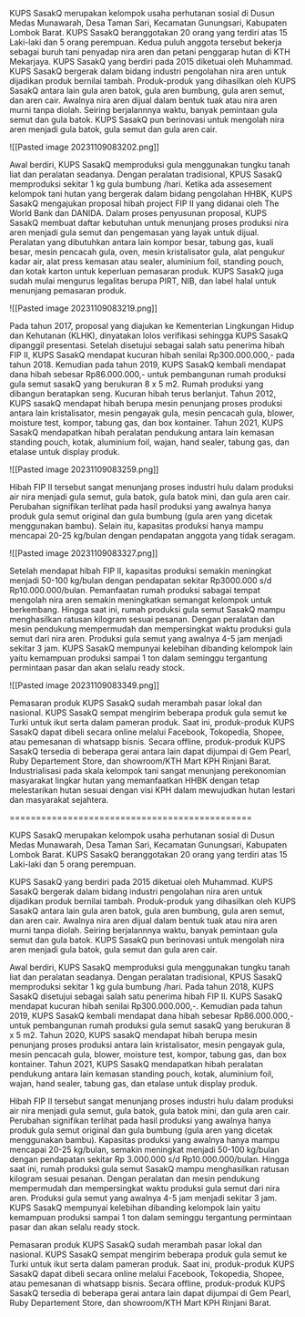 KUPS SasakQ merupakan kelompok usaha perhutanan sosial di Dusun Medas Munawarah, Desa Taman Sari, Kecamatan Gunungsari, Kabupaten Lombok Barat. KUPS SasakQ  beranggotakan 20 orang yang terdiri atas 15 Laki-laki dan 5 orang perempuan. Kedua puluh anggota tersebut bekerja sebagai buruh tani penyadap nira aren dan petani penggarap hutan di KTH Mekarjaya. KUPS SasakQ yang berdiri pada 2015 diketuai oleh Muhammad. KUPS SasakQ bergerak dalam bidang industri pengolahan nira aren untuk dijadikan produk bernilai tambah. Produk-produk yang dihasilkan oleh KUPS SasakQ antara lain gula aren batok, gula aren bumbung, gula aren semut, dan aren cair. Awalnya nira aren dijual dalam bentuk tuak atau nira aren murni tanpa diolah. Seiring berjalannnya waktu, banyak pemintaan gula semut dan gula batok. KUPS SasakQ pun berinovasi untuk mengolah nira aren menjadi gula batok, gula semut dan gula aren cair.

![[Pasted image 20231109083202.png]]

Awal berdiri, KUPS SasakQ memproduksi gula menggunakan tungku tanah liat dan peralatan seadanya. Dengan peralatan tradisional, KPUS SasakQ  memproduksi sekitar 1 kg gula bumbung /hari. Ketika ada assesement kelompok tani hutan yang bergerak dalam bidang pengolahan HHBK, KUPS SasakQ mengajukan proposal hibah project FIP II yang didanai oleh The World Bank dan DANIDA. Dalam proses penyusunan proposal, KUPS SasakQ membuat daftar kebutuhan untuk menunjang proses produksi nira aren menjadi gula semut dan pengemasan yang layak untuk dijual. Peralatan yang dibutuhkan antara lain kompor besar, tabung gas, kuali besar, mesin pencacah gula, oven, mesin kristalisator gula, alat pengukur kadar air, alat press kemasan atau sealer, aluminium foil, standing pouch, dan kotak karton untuk keperluan pemasaran produk. KUPS SasakQ juga sudah mulai mengurus legalitas berupa PIRT, NIB, dan label halal untuk menunjang pemasaran produk.

![[Pasted image 20231109083219.png]]

Pada tahun 2017, proposal yang diajukan ke Kementerian Lingkungan Hidup dan Kehutanan (KLHK), dinyatakan lolos verifikasi sehingga KUPS SasakQ dipanggil presentasi. Setelah disetujui sebagai salah satu penerima hibah FIP II, KUPS SasakQ mendapat kucuran hibah senilai Rp300.000.000,- pada tahun 2018. Kemudian pada tahun 2019, KUPS SasakQ kembali mendapat dana hibah sebesar Rp86.000.000,- untuk pembangunan rumah produksi gula semut sasakQ yang berukuran 8 x 5 m2. Rumah produksi yang dibangun beratapkan seng. Kucuran hibah terus berlanjut. Tahun 2012, KUPS sasakQ mendapat hibah berupa mesin penunjang proses produksi antara lain kristalisator, mesin pengayak gula, mesin pencacah gula, blower, moisture test, kompor, tabung gas, dan box kontainer. Tahun 2021, KUPS SasakQ mendapatkan hibah peralatan pendukung antara lain kemasan standing pouch, kotak, aluminium foil, wajan, hand sealer, tabung gas, dan etalase untuk display produk. 

![[Pasted image 20231109083259.png]]

Hibah FIP II tersebut sangat menunjang proses industri hulu dalam produksi air nira menjadi gula semut, gula batok, gula batok mini, dan gula aren cair. Perubahan signifikan terlihat pada hasil produksi yang awalnya hanya produk gula semut original dan gula bumbung (gula aren yang dicetak menggunakan bambu). Selain itu, kapasitas produksi hanya mampu mencapai 20-25 kg/bulan dengan pendapatan anggota yang tidak seragam. 

![[Pasted image 20231109083327.png]]

Setelah mendapat hibah FIP II, kapasitas produksi semakin meningkat menjadi 50-100 kg/bulan dengan pendapatan sekitar Rp3000.000 s/d Rp10.000.000/bulan. Pemanfaatan rumah produksi sabagai tempat mengolah nira aren semakin meningkatkan semangat kelompok untuk berkembang. Hingga saat ini, rumah produksi gula semut SasakQ mampu menghasilkan ratusan kilogram sesuai pesanan. Dengan peralatan dan mesin pendukung mempermudah dan mempersingkat waktu produksi gula semut dari nira aren. Produksi gula semut yang awalnya 4-5 jam menjadi sekitar 3 jam. KUPS SasakQ mempunyai kelebihan dibanding kelompok lain yaitu kemampuan produksi sampai 1 ton dalam seminggu tergantung permintaan pasar dan akan selalu ready stock. 

![[Pasted image 20231109083349.png]]

Pemasaran produk KUPS SasakQ sudah merambah pasar lokal dan nasional.  KUPS SasakQ sempat mengirim beberapa produk gula semut ke Turki untuk ikut serta dalam pameran produk. Saat ini, produk-produk KUPS SasakQ dapat dibeli secara online melalui Facebook, Tokopedia, Shopee, atau pemesanan di whatsapp bisnis. Secara offline, produk-produk KUPS SasakQ tersedia di beberapa gerai antara lain dapat dijumpai di Gem Pearl, Ruby Departement Store, dan showroom/KTH Mart KPH Rinjani Barat. Industrialisasi pada skala kelompok tani sangat menunjang perekonomian masyarakat lingkar hutan yang memanfaatkan HHBK dengan tetap melestarikan hutan sesuai dengan visi KPH dalam mewujudkan hutan lestari dan masyarakat sejahtera.



==============================================



KUPS SasakQ merupakan kelompok usaha perhutanan sosial di Dusun Medas Munawarah, Desa Taman Sari, Kecamatan Gunungsari, Kabupaten Lombok Barat. KUPS SasakQ  beranggotakan 20 orang yang terdiri atas 15 Laki-laki dan 5 orang perempuan. 

KUPS SasakQ yang berdiri pada 2015 diketuai oleh Muhammad. KUPS SasakQ bergerak dalam bidang industri pengolahan nira aren untuk dijadikan produk bernilai tambah. Produk-produk yang dihasilkan oleh KUPS SasakQ antara lain gula aren batok, gula aren bumbung, gula aren semut, dan aren cair. Awalnya nira aren dijual dalam bentuk tuak atau nira aren murni tanpa diolah. Seiring berjalannnya waktu, banyak pemintaan gula semut dan gula batok. KUPS SasakQ pun berinovasi untuk mengolah nira aren menjadi gula batok, gula semut dan gula aren cair.

Awal berdiri, KUPS SasakQ memproduksi gula menggunakan tungku tanah liat dan peralatan seadanya. Dengan peralatan tradisional, KPUS SasakQ  memproduksi sekitar 1 kg gula bumbung /hari. Pada tahun 2018, KUPS SasakQ disetujui sebagai salah satu penerima hibah FIP II. KUPS SasakQ mendapat kucuran hibah senilai Rp300.000.000,-. Kemudian pada tahun 2019, KUPS SasakQ kembali mendapat dana hibah sebesar Rp86.000.000,- untuk pembangunan rumah produksi gula semut sasakQ yang berukuran 8 x 5 m2. Tahun 2020, KUPS sasakQ mendapat hibah berupa mesin penunjang proses produksi antara lain kristalisator, mesin pengayak gula, mesin pencacah gula, blower, moisture test, kompor, tabung gas, dan box kontainer. Tahun 2021, KUPS SasakQ mendapatkan hibah peralatan pendukung antara lain kemasan standing pouch, kotak, aluminium foil, wajan, hand sealer, tabung gas, dan etalase untuk display produk. 

Hibah FIP II tersebut sangat menunjang proses industri hulu dalam produksi air nira menjadi gula semut, gula batok, gula batok mini, dan gula aren cair. Perubahan signifikan terlihat pada hasil produksi yang awalnya hanya produk gula semut original dan gula bumbung (gula aren yang dicetak menggunakan bambu). Kapasitas produksi yang awalnya hanya mampu mencapai 20-25 kg/bulan, semakin meningkat menjadi 50-100 kg/bulan dengan pendapatan sekitar Rp 3.000.000 s/d Rp10.000.000/bulan. Hingga saat ini, rumah produksi gula semut SasakQ mampu menghasilkan ratusan kilogram sesuai pesanan. Dengan peralatan dan mesin pendukung mempermudah dan mempersingkat waktu produksi gula semut dari nira aren. Produksi gula semut yang awalnya 4-5 jam menjadi sekitar 3 jam. KUPS SasakQ mempunyai kelebihan dibanding kelompok lain yaitu kemampuan produksi sampai 1 ton dalam seminggu tergantung permintaan pasar dan akan selalu ready stock. 

Pemasaran produk KUPS SasakQ sudah merambah pasar lokal dan nasional.  KUPS SasakQ sempat mengirim beberapa produk gula semut ke Turki untuk ikut serta dalam pameran produk. Saat ini, produk-produk KUPS SasakQ dapat dibeli secara online melalui Facebook, Tokopedia, Shopee, atau pemesanan di whatsapp bisnis. Secara offline, produk-produk KUPS SasakQ tersedia di beberapa gerai antara lain dapat dijumpai di Gem Pearl, Ruby Departement Store, dan showroom/KTH Mart KPH Rinjani Barat.
